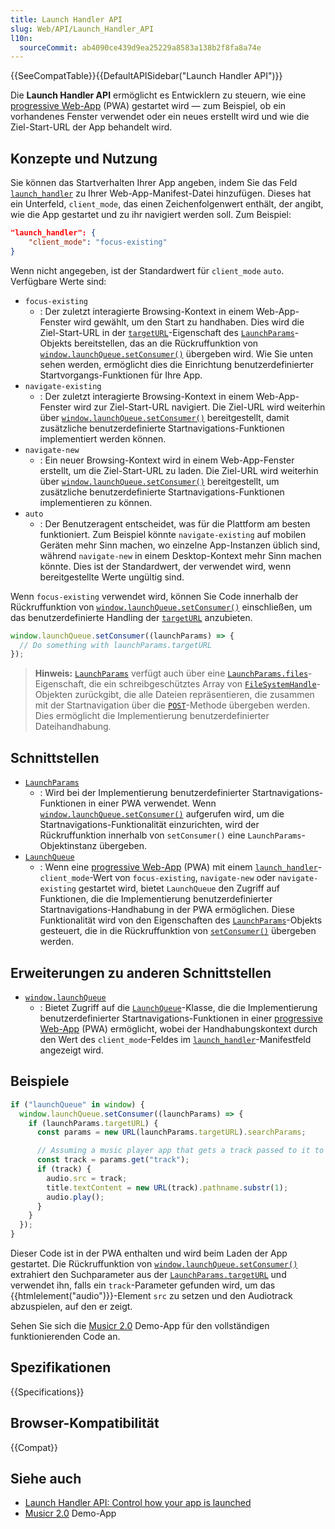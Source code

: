 ```yaml
---
title: Launch Handler API
slug: Web/API/Launch_Handler_API
l10n:
  sourceCommit: ab4090ce439d9ea25229a8583a138b2f8fa8a74e
---
```


{{SeeCompatTable}}{{DefaultAPISidebar("Launch Handler API")}}

Die **Launch Handler API** ermöglicht es Entwicklern zu steuern, wie eine [progressive Web-App](/de/docs/Web/Progressive_web_apps) (PWA) gestartet wird — zum Beispiel, ob ein vorhandenes Fenster verwendet oder ein neues erstellt wird und wie die Ziel-Start-URL der App behandelt wird.

## Konzepte und Nutzung

Sie können das Startverhalten Ihrer App angeben, indem Sie das Feld [`launch_handler`](/de/docs/Web/Manifest/Reference/launch_handler) zu Ihrer Web-App-Manifest-Datei hinzufügen. Dieses hat ein Unterfeld, `client_mode`, das einen Zeichenfolgenwert enthält, der angibt, wie die App gestartet und zu ihr navigiert werden soll. Zum Beispiel:

```json
"launch_handler": {
    "client_mode": "focus-existing"
}
```

Wenn nicht angegeben, ist der Standardwert für `client_mode` `auto`. Verfügbare Werte sind:

- `focus-existing`
  - : Der zuletzt interagierte Browsing-Kontext in einem Web-App-Fenster wird gewählt, um den Start zu handhaben. Dies wird die Ziel-Start-URL in der [`targetURL`](/de/docs/Web/API/LaunchParams/targetURL)-Eigenschaft des [`LaunchParams`](/de/docs/Web/API/LaunchParams)-Objekts bereitstellen, das an die Rückruffunktion von [`window.launchQueue.setConsumer()`](/de/docs/Web/API/LaunchQueue/setConsumer) übergeben wird. Wie Sie unten sehen werden, ermöglicht dies die Einrichtung benutzerdefinierter Startvorgangs-Funktionen für Ihre App.
- `navigate-existing`
  - : Der zuletzt interagierte Browsing-Kontext in einem Web-App-Fenster wird zur Ziel-Start-URL navigiert. Die Ziel-URL wird weiterhin über [`window.launchQueue.setConsumer()`](/de/docs/Web/API/LaunchQueue/setConsumer) bereitgestellt, damit zusätzliche benutzerdefinierte Startnavigations-Funktionen implementiert werden können.
- `navigate-new`
  - : Ein neuer Browsing-Kontext wird in einem Web-App-Fenster erstellt, um die Ziel-Start-URL zu laden. Die Ziel-URL wird weiterhin über [`window.launchQueue.setConsumer()`](/de/docs/Web/API/LaunchQueue/setConsumer) bereitgestellt, um zusätzliche benutzerdefinierte Startnavigations-Funktionen implementieren zu können.
- `auto`
  - : Der Benutzeragent entscheidet, was für die Plattform am besten funktioniert. Zum Beispiel könnte <code>navigate-existing</code> auf mobilen Geräten mehr Sinn machen, wo einzelne App-Instanzen üblich sind, während <code>navigate-new</code> in einem Desktop-Kontext mehr Sinn machen könnte. Dies ist der Standardwert, der verwendet wird, wenn bereitgestellte Werte ungültig sind.

Wenn `focus-existing` verwendet wird, können Sie Code innerhalb der Rückruffunktion von [`window.launchQueue.setConsumer()`](/de/docs/Web/API/LaunchQueue/setConsumer) einschließen, um das benutzerdefinierte Handling der [`targetURL`](/de/docs/Web/API/LaunchParams/targetURL) anzubieten.

```js
window.launchQueue.setConsumer((launchParams) => {
  // Do something with launchParams.targetURL
});
```

> **Hinweis:** [`LaunchParams`](/de/docs/Web/API/LaunchParams) verfügt auch über eine [`LaunchParams.files`](/de/docs/Web/API/LaunchParams/files)-Eigenschaft, die ein schreibgeschütztes Array von [`FileSystemHandle`](/de/docs/Web/API/FileSystemHandle)-Objekten zurückgibt, die alle Dateien repräsentieren, die zusammen mit der Startnavigation über die [`POST`](/de/docs/Web/HTTP/Methods/POST)-Methode übergeben werden. Dies ermöglicht die Implementierung benutzerdefinierter Dateihandhabung.

## Schnittstellen

- [`LaunchParams`](/de/docs/Web/API/LaunchParams)
  - : Wird bei der Implementierung benutzerdefinierter Startnavigations-Funktionen in einer PWA verwendet. Wenn [`window.launchQueue.setConsumer()`](/de/docs/Web/API/LaunchQueue/setConsumer) aufgerufen wird, um die Startnavigations-Funktionalität einzurichten, wird der Rückruffunktion innerhalb von `setConsumer()` eine `LaunchParams`-Objektinstanz übergeben.
- [`LaunchQueue`](/de/docs/Web/API/LaunchQueue)
  - : Wenn eine [progressive Web-App](/de/docs/Web/Progressive_web_apps) (PWA) mit einem [`launch_handler`](/de/docs/Web/Manifest/Reference/launch_handler)-`client_mode`-Wert von `focus-existing`, `navigate-new` oder `navigate-existing` gestartet wird, bietet `LaunchQueue` den Zugriff auf Funktionen, die die Implementierung benutzerdefinierter Startnavigations-Handhabung in der PWA ermöglichen. Diese Funktionalität wird von den Eigenschaften des [`LaunchParams`](/de/docs/Web/API/LaunchParams)-Objekts gesteuert, die in die Rückruffunktion von [`setConsumer()`](/de/docs/Web/API/LaunchQueue/setConsumer) übergeben werden.

## Erweiterungen zu anderen Schnittstellen

- [`window.launchQueue`](/de/docs/Web/API/Window/launchQueue)
  - : Bietet Zugriff auf die [`LaunchQueue`](/de/docs/Web/API/LaunchQueue)-Klasse, die die Implementierung benutzerdefinierter Startnavigations-Funktionen in einer [progressive Web-App](/de/docs/Web/Progressive_web_apps) (PWA) ermöglicht, wobei der Handhabungskontext durch den Wert des `client_mode`-Feldes im [`launch_handler`](/de/docs/Web/Manifest/Reference/launch_handler)-Manifestfeld angezeigt wird.

## Beispiele

```js
if ("launchQueue" in window) {
  window.launchQueue.setConsumer((launchParams) => {
    if (launchParams.targetURL) {
      const params = new URL(launchParams.targetURL).searchParams;

      // Assuming a music player app that gets a track passed to it to be played
      const track = params.get("track");
      if (track) {
        audio.src = track;
        title.textContent = new URL(track).pathname.substr(1);
        audio.play();
      }
    }
  });
}
```

Dieser Code ist in der PWA enthalten und wird beim Laden der App gestartet. Die Rückruffunktion von [`window.launchQueue.setConsumer()`](/de/docs/Web/API/LaunchQueue/setConsumer) extrahiert den Suchparameter aus der [`LaunchParams.targetURL`](/de/docs/Web/API/LaunchParams/targetURL) und verwendet ihn, falls ein `track`-Parameter gefunden wird, um das {{htmlelement("audio")}}-Element `src` zu setzen und den Audiotrack abzuspielen, auf den er zeigt.

Sehen Sie sich die [Musicr 2.0](https://launch-handler.glitch.me/) Demo-App für den vollständigen funktionierenden Code an.

## Spezifikationen

{{Specifications}}

## Browser-Kompatibilität

{{Compat}}

## Siehe auch

- [Launch Handler API: Control how your app is launched](https://developer.chrome.com/docs/web-platform/launch-handler/)
- [Musicr 2.0](https://launch-handler.glitch.me/) Demo-App
